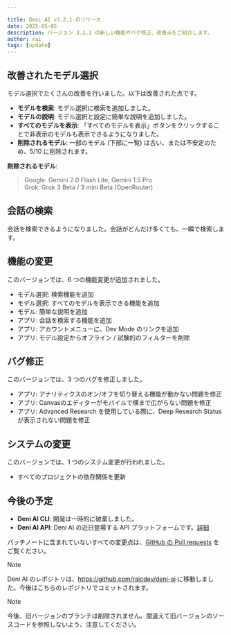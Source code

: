 ```yaml
---

title: Deni AI v3.2.1 のリリース
date: 2025-05-05
description: バージョン 3.2.1 の新しい機能やバグ修正、改善点をご紹介します。
author: rai
tags: [update]
---
```


## 改善されたモデル選択

モデル選択でたくさんの改善を行いました。以下は改善された点です。

- **モデルを検索**: モデル選択に検索を追加しました。
- **モデルの説明**: モデル選択と設定に簡単な説明を追加しました。
- **すべてのモデルを表示**: 「すべてのモデルを表示」ボタンをクリックすることで非表示のモデルも表示できるようになりました。
- **削除されるモデル**: 一部のモデル (下部に一覧) は古い、または不安定のため、5/10 に削除されます。

**削除されるモデル**:
> Google: Gemini 2.0 Flash Lite, Gemini 1.5 Pro <br />
> Grok: Grok 3 Beta / 3 mini Beta (OpenRouter)

## 会話の検索

会話を検索できるようになりました。会話がどんだけ多くても、一瞬で検索します。

## 機能の変更

このバージョンでは、6 つの機能変更が追加されました。

- モデル選択: 検索機能を追加
- モデル選択: すべてのモデルを表示できる機能を追加
- モデル: 簡単な説明を追加
- アプリ: 会話を検索する機能を追加
- アプリ: アカウントメニューに、Dev Mode のリンクを追加
- アプリ: モデル設定からオフライン / 試験的のフィルターを削除

## バグ修正

このバージョンでは、3 つのバグを修正しました。

- アプリ: アナリティクスのオン/オフを切り替える機能が動かない問題を修正
- アプリ: Canvasのエディターがモバイルで横まで広がらない問題を修正
- アプリ: Advanced Research を使用している際に、Deep Research Status が表示されない問題を修正

## システムの変更

このバージョンでは、1 つのシステム変更が行われました。

- すべてのプロジェクトの依存関係を更新

## 今後の予定

- **Deni AI CLI**: 開発は一時的に破棄しました。
- **Deni AI API**: Deni AI の近日登場する API プラットフォームです。[詳細](/ja/blog/posts/deni-ai-api-preview)

パッチノートに含まれていないすべての変更点は、[GitHub の Pull requests](https://github.com/raicdev/deni-ai/pull/34) をご覧ください。

> [!NOTE]
> Deni AI のレポジトリは、https://github.com/raicdev/deni-ai に移動しました。今後はこちらのレポジトリでコミットされます。

> [!NOTE]
> 今後、旧バージョンのブランチは削除されません。間違えて旧バージョンのソースコードを参照しないよう、注意してください。
